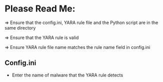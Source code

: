 # Please Read Me:

=> Ensure that the config.ini, YARA rule file and the Python script are in the same directory 

=> Ensure that the YARA rule is valid 

=> Ensure YARA rule file name matches the rule name field in config.ini


## Config.ini 
 + Enter the name of malware that the YARA rule detects


